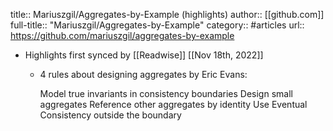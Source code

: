 title:: Mariuszgil/Aggregates-by-Example (highlights)
author:: [[github.com]]
full-title:: "Mariuszgil/Aggregates-by-Example"
category:: #articles
url:: https://github.com/mariuszgil/aggregates-by-example

- Highlights first synced by [[Readwise]] [[Nov 18th, 2022]]
	- 4 rules about designing aggregates by Eric Evans:
	  
	  Model true invariants in consistency boundaries
	  Design small aggregates
	  Reference other aggregates by identity
	  Use Eventual Consistency outside the boundary